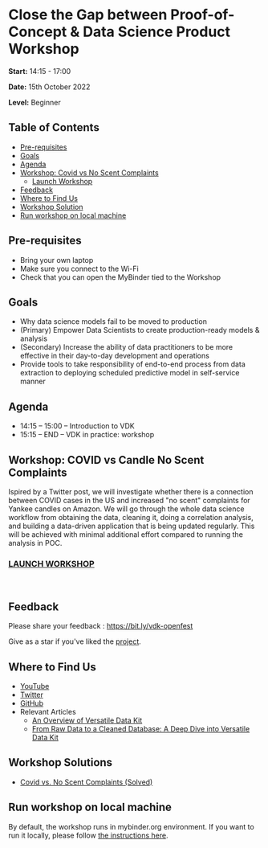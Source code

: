 # Close the Gap between Proof-of-Concept & Data Science Product Workshop

**Start:** 14:15 - 17:00

**Date:** 15th October 2022

**Level:** Beginner

## Table of Contents
- [Pre-requisites](#Pre-requisites)
- [Goals](#Goals)
- [Agenda](#Agenda)
- [Workshop: Covid vs No Scent Complaints](#Covid-vs-No-Scent-Complaints)
    - [Launch Workshop](#Launch-Workshop-3)
- [Feedback](#Feedback)
- [Where to Find Us](#Where-to-Find-Us)
- [Workshop Solution](#Workshop-Solutions)
- [Run workshop on local machine](#run-workshop-on-local-machine)

## Pre-requisites
- Bring your own laptop
- Make sure you connect to the Wi-Fi
- Check that you can open the MyBinder tied to the Workshop

## Goals
- Why data science models fail to be moved to production​
- (Primary) Empower Data Scientists to create production-ready models & analysis​
- (Secondary) Increase the ability of data practitioners to be more effective in their day-to-day development and operations​
- Provide tools to take responsibility of end-to-end process from data extraction to deploying scheduled predictive model in self-service manner​

## Agenda
- 14:15 – 15:00 – Introduction to VDK
- 15:15 – END – VDK in practice: workshop

## Workshop: COVID vs Candle No Scent Complaints
Ispired by a Twitter post, we will investigate whether there is a connection between COVID cases in the US and increased "no scent" complaints for Yankee candles on Amazon.
We will go through the whole data science workflow from obtaining the data, cleaning it, doing a correlation analysis, and building a data-driven application that is being updated regularly. This will be achieved with minimal additional effort compared to running the analysis in POC.

### [LAUNCH WORKSHOP](https://github.com/versatile-data-kit-amld/correlation-example-unsolved)
<br/>

## Feedback
Please share your feedback : https://bit.ly/vdk-openfest

Give as a star if you've liked the [project](https://github.com/vmware/versatile-data-kit).

## Where to Find Us
- [YouTube](https://www.youtube.com/channel/UCasf2Q7X8nF7S4VEmcTHJ0Q/about)
- [Twitter](https://twitter.com/vdkproject)
- [GitHub](https://github.com/vmware/versatile-data-kit)
- Relevant Articles
    - [An Overview of Versatile Data Kit](https://towardsdatascience.com/an-overview-of-versatile-data-kit-a812cfb26de7)
    - [From Raw Data to a Cleaned Database: A Deep Dive into Versatile Data Kit](https://towardsdatascience.com/from-raw-data-to-a-cleaned-database-a-deep-dive-into-versatile-data-kit-ab5fd992a02e)

## Workshop Solutions
- [Covid vs. No Scent Complaints (Solved)](https://github.com/versatile-data-kit-amld/correlation-example-solved)


## Run workshop on local machine
By default, the workshop runs in mybinder.org environment. If you want to run it locally, please follow [the instructions here](https://github.com/versatile-data-kit-amld/workshop/blob/main/backup/local_instructions.md).
